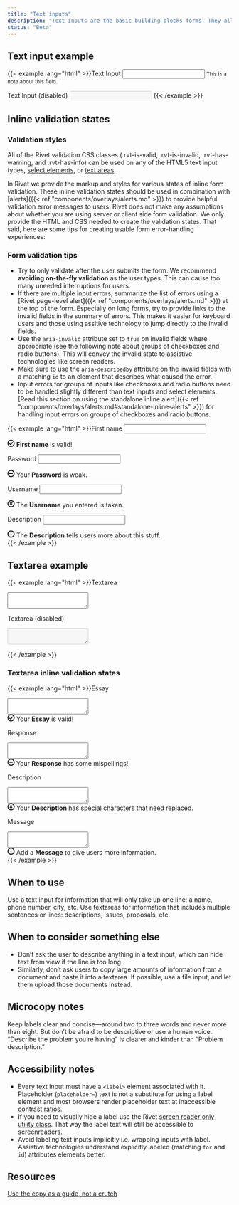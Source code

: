 ```yaml
---
title: "Text inputs"
description: "Text inputs are the basic building blocks forms. They allow users to enter various types of data into web-based forms."
status: "Beta"
---
```

## Text input example
{{< example lang="html" >}}<label for="demo-1">Text Input</label>
<input type="text" id="demo-1" aria-describedby="demo-1-note">
<small id="demo-1-note" class="rvt-display-block rvt-m-bottom-md">This is a note about this field.</small>

<label for="demo-2">Text Input (disabled)</label>
<input type="text" id="demo-2" class="rvt-m-bottom-md" disabled>
{{< /example >}}

## Inline validation states

<div class="rvt-alert rvt-alert--info rvt-m-bottom-md rvt-m-top-md" role="alertdialog" aria-labelledby="information-alert-title">
    <h3 class="rvt-alert__title" id="information-alert-title">Validation styles</h3>
    <p class="rvt-alert__message">All of the Rivet validation CSS classes (.rvt-is-valid, .rvt-is-invalid, .rvt-has-warning, and .rvt-has-info) can be used on any of the HTML5 text input types, <a href="../select-input">select elements</a>, or <a href="#textarea-example">text areas</a>.</p>
</div>

In Rivet we provide the markup and styles for various states of inline form validation. These inline validation states should be used in combination with [alerts]({{< ref "components/overlays/alerts.md" >}}) to provide helpful validation error messages to users. Rivet does not make any assumptions about whether you are using server or client side form validation. We only provide the HTML and CSS needed to create the validation states. That said, here are some tips for creating usable form error-handling experiences:

### Form validation tips

- Try to only validate after the user submits the form. We recommend **avoiding on-the-fly validation** as the user types. This can cause too many uneeded interruptions for users.
- If there are multiple input errors, summarize the list of errors using a [Rivet page-level alert]({{< ref "components/overlays/alerts.md" >}}) at the top of the form. Especially on long forms, try to provide links to the invalid fields in the summary of errors. This makes it easier for keyboard users and those using assitive technology to jump directly to the invalid fields.
- Use the `aria-invalid` attribute set to `true` on invalid fields where appropriate (see the following note about groups of checkboxes and radio buttons). This will convey the invalid state to assistive technologies like screen readers.
- Make sure to use the `aria-describedby` attribute on the invalid fields with a matching `id` to an element that describes what caused the error.
- Input errors for groups of inputs like checkboxes and radio buttons need to be handled slightly different than text inputs and select elements. [Read this section on using the standalone inline alert]({{< ref "components/overlays/alerts.md#standalone-inline-alerts" >}}) for handling input errors on groups of checkboxes and radio buttons.

{{< example lang="html" >}}<label for="rvt-success-state">First name</label>
<input type="text" id="rvt-success-state" class="rvt-is-valid" aria-describedby="first-name-message">
<div class="rvt-inline-alert rvt-inline-alert--is-valid">
    <span class="rvt-inline-alert__icon">
        <svg role="img" alt="" xmlns="http://www.w3.org/2000/svg" width="16" height="16" viewBox="0 0 16 16">
            <g fill="currentColor">
                <path d="M10.2,5.4,7.1,9.53,5.67,8.25a1,1,0,1,0-1.34,1.5l2.05,1.82a1.29,1.29,0,0,0,.83.32h.12a1.23,1.23,0,0,0,.88-.49L11.8,6.6a1,1,0,1,0-1.6-1.2Z"/>
                <path d="M8,0a8,8,0,1,0,8,8A8,8,0,0,0,8,0ZM8,14a6,6,0,1,1,6-6A6,6,0,0,1,8,14Z" />
            </g>
        </svg>
    </span>
    <span class="rvt-inline-alert__message" role="alert" id="first-name-message">
        <strong>First name</strong> is valid!
    </span>
</div>

<label for="rvt-warning-state" class="rvt-m-top-md">Password</label>
<input type="text" id="rvt-warning-state" class="rvt-has-warning" aria-describedby="password-message">
<div class="rvt-inline-alert rvt-inline-alert--has-warning">
    <span class="rvt-inline-alert__icon">
        <svg role="img" alt="" xmlns="http://www.w3.org/2000/svg" width="16" height="16" viewBox="0 0 16 16">
            <g fill="currentColor">
                <path d="M11,9H5A1,1,0,0,1,5,7h6a1,1,0,0,1,0,2Z" />
                <path d="M8,16a8,8,0,1,1,8-8A8,8,0,0,1,8,16ZM8,2a6,6,0,1,0,6,6A6,6,0,0,0,8,2Z" />
            </g>
        </svg>
    </span>
    <span class="rvt-inline-alert__message" role="alert" id="password-message">
        Your <strong>Password</strong> is weak.
    </span>
</div>

<label for="rvt-error-state" class="rvt-m-top-md">Username</label>
<input type="text" id="rvt-error-state" class="rvt-is-invalid" aria-describedby="username-message" aria-invalid="true">
<div class="rvt-inline-alert rvt-inline-alert--is-invalid">
    <span class="rvt-inline-alert__icon">
        <svg role="img" alt="" xmlns="http://www.w3.org/2000/svg" width="16" height="16" viewBox="0 0 16 16">
            <g fill="currentColor">
                <path d="M8,0a8,8,0,1,0,8,8A8,8,0,0,0,8,0ZM8,14a6,6,0,1,1,6-6A6,6,0,0,1,8,14Z" />
                <path d="M10.83,5.17a1,1,0,0,0-1.41,0L8,6.59,6.59,5.17A1,1,0,0,0,5.17,6.59L6.59,8,5.17,9.41a1,1,0,1,0,1.41,1.41L8,9.41l1.41,1.41a1,1,0,0,0,1.41-1.41L9.41,8l1.41-1.41A1,1,0,0,0,10.83,5.17Z"/>
            </g>
        </svg>
    </span>
    <span class="rvt-inline-alert__message" role="alert" id="username-message">
        The <strong>Username</strong> you entered is taken.
    </span>
</div>

<label for="error-state" class="rvt-m-top-md">Description</label>
<input type="text" id="error-state" class="rvt-has-info" aria-describedby="description-message">
<div class="rvt-inline-alert rvt-inline-alert--has-info">
    <span class="rvt-inline-alert__icon">
        <svg role="img" alt="" xmlns="http://www.w3.org/2000/svg" width="16" height="16" viewBox="0 0 16 16">
            <g fill="currentColor">
                <path d="M8,16a8,8,0,1,1,8-8A8,8,0,0,1,8,16ZM8,2a6,6,0,1,0,6,6A6,6,0,0,0,8,2Z" />
                <path d="M8,12a1,1,0,0,1-1-1V8A1,1,0,0,1,9,8v3A1,1,0,0,1,8,12Z" />
                <circle cx="8" cy="5" r="1" />
            </g>
        </svg>
    </span>
    <span class="rvt-inline-alert__message" role="alert" id="description-message">
        The
        <strong>Description</strong> tells users more about this stuff.
    </span>
</div>
{{< /example >}}

## Textarea example

{{< example lang="html" >}}<label for="demo-3">Textarea</label>
<textarea id="demo-3" class="rvt-m-bottom-md"></textarea>

<label for="demo-4">Textarea (disabled)</label>
<textarea id="demo-4" class="rvt-m-bottom-md" disabled></textarea>
{{< /example >}}

### Textarea inline validation states

{{< example lang="html" >}}<label for="textarea-success-state">Essay</label>
<textarea type="text" id="textarea-success-state" class="rvt-is-valid" aria-describedby="essay-message"></textarea>
<div class="rvt-inline-alert rvt-inline-alert--is-valid">
    <span class="rvt-inline-alert__icon">
        <svg role="img" alt="" xmlns="http://www.w3.org/2000/svg" width="16" height="16" viewBox="0 0 16 16">
            <g fill="currentColor">
                <path d="M10.2,5.4,7.1,9.53,5.67,8.25a1,1,0,1,0-1.34,1.5l2.05,1.82a1.29,1.29,0,0,0,.83.32h.12a1.23,1.23,0,0,0,.88-.49L11.8,6.6a1,1,0,1,0-1.6-1.2Z"/>
                <path d="M8,0a8,8,0,1,0,8,8A8,8,0,0,0,8,0ZM8,14a6,6,0,1,1,6-6A6,6,0,0,1,8,14Z" />
            </g>
        </svg>
    </span>
    <span class="rvt-inline-alert__message" id="essay-message">
        Your <strong>Essay</strong> is valid!
    </span>
</div>

<label for="textarea-warning-state" class="rvt-m-top-md">Response</label>
<textarea type="text" id="textarea-warning-state" class="rvt-has-warning" aria-describedby="response-message"></textarea>
<div class="rvt-inline-alert rvt-inline-alert--has-warning">
    <span class="rvt-inline-alert__icon">
        <svg role="img" alt="" xmlns="http://www.w3.org/2000/svg" width="16" height="16" viewBox="0 0 16 16">
            <g fill="currentColor">
                <path d="M11,9H5A1,1,0,0,1,5,7h6a1,1,0,0,1,0,2Z" />
                <path d="M8,16a8,8,0,1,1,8-8A8,8,0,0,1,8,16ZM8,2a6,6,0,1,0,6,6A6,6,0,0,0,8,2Z" />
            </g>
        </svg>
    </span>
    <span class="rvt-inline-alert__message" id="response-message">
        Your <strong>Response</strong> has some mispellings!
    </span>
</div>

<label for="textarea-error-state" class="rvt-m-top-md">Description</label>
<textarea type="text" id="textarea-error-state" class="rvt-is-invalid" aria-describedby="description-message" aria-invalid="true"></textarea>
<div class="rvt-inline-alert rvt-inline-alert--is-invalid">
    <span class="rvt-inline-alert__icon">
        <svg role="img" alt="" xmlns="http://www.w3.org/2000/svg" width="16" height="16" viewBox="0 0 16 16">
            <g fill="currentColor">
                <path d="M8,0a8,8,0,1,0,8,8A8,8,0,0,0,8,0ZM8,14a6,6,0,1,1,6-6A6,6,0,0,1,8,14Z" />
                <path d="M10.83,5.17a1,1,0,0,0-1.41,0L8,6.59,6.59,5.17A1,1,0,0,0,5.17,6.59L6.59,8,5.17,9.41a1,1,0,1,0,1.41,1.41L8,9.41l1.41,1.41a1,1,0,0,0,1.41-1.41L9.41,8l1.41-1.41A1,1,0,0,0,10.83,5.17Z"
                />
            </g>
        </svg>
    </span>
    <span class="rvt-inline-alert__message" id="description-message">
        Your <strong>Description</strong> has special characters that need replaced.
    </span>
</div>

<label for="textarea-info-state" class="rvt-m-top-md">Message</label>
<textarea type="text" id="textarea-info-state" class="rvt-has-info" aria-describedby="message-message"></textarea>
<div class="rvt-inline-alert rvt-inline-alert--has-info">
    <span class="rvt-inline-alert__icon">
        <svg role="img" alt="" xmlns="http://www.w3.org/2000/svg" width="16" height="16" viewBox="0 0 16 16">
            <g fill="currentColor">
                <path d="M8,16a8,8,0,1,1,8-8A8,8,0,0,1,8,16ZM8,2a6,6,0,1,0,6,6A6,6,0,0,0,8,2Z" />
                <path d="M8,12a1,1,0,0,1-1-1V8A1,1,0,0,1,9,8v3A1,1,0,0,1,8,12Z" />
                <circle cx="8" cy="5" r="1" />
            </g>
        </svg>
    </span>
    <span class="rvt-inline-alert__message" id="message-message">
        Add a <strong>Message</strong> to give users more information.
    </span>
</div>
{{< /example >}}

## When to use
Use a text input for information that will only take up one line: a name, phone number, city, etc. Use textareas for information that includes multiple sentences or lines: descriptions, issues, proposals, etc.

## When to consider something else
- Don’t ask the user to describe anything in a text input, which can hide text from view if the line is too long.
- Similarly, don’t ask users to copy large amounts of information from a document and paste it into a textarea. If possible, use a file input, and let them upload those documents instead.

## Microcopy notes
Keep labels clear and concise―around two to three words and never more than eight. But don’t be afraid to be descriptive or use a human voice. “Describe the problem you’re having” is clearer and kinder than “Problem description.”

## Accessibility notes
- Every text input must have a `<label>` element associated with it. Placeholder (`placeholder=`) text is not a substitute for using a label element and most browsers render placeholder text at inaccessible [contrast ratios](https://www.w3.org/TR/UNDERSTANDING-WCAG20/visual-audio-contrast-contrast.html).
- If you need to visually hide a label use the Rivet [screen reader only utility class](https://rivet.uits.iu.edu/components/utilities/display/#screen-reader-only). That way the label text will still be accessible to screenreaders.
- Avoid labeling text inputs implicitly i.e. wrapping inputs with label. Assistive technologies understand explicitly labeled (matching `for` and `id`) attributes elements better.

## Resources
[Use the copy as a guide, not a crutch](https://www.smashingmagazine.com/2013/06/five-ways-prevent-bad-microcopy/#3-use-copy-as-a-guide-not-a-crutch)
